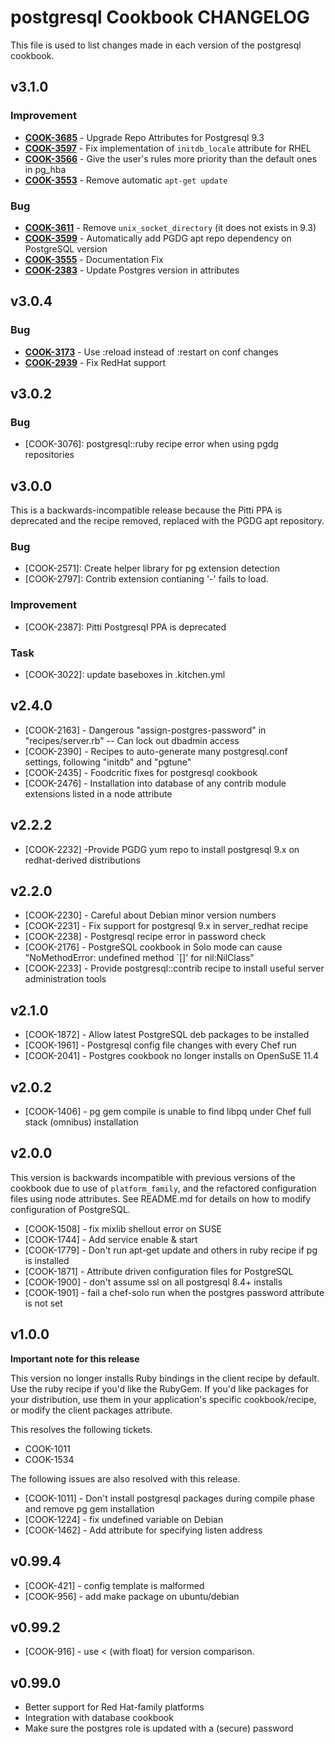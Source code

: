 postgresql Cookbook CHANGELOG
=============================
This file is used to list changes made in each version of the postgresql cookbook.


v3.1.0
------
### Improvement
- **[COOK-3685](https://tickets.opscode.com/browse/COOK-3685)** - Upgrade Repo Attributes for Postgresql 9.3
- **[COOK-3597](https://tickets.opscode.com/browse/COOK-3597)** - Fix implementation of `initdb_locale` attribute for RHEL
- **[COOK-3566](https://tickets.opscode.com/browse/COOK-3566)** - Give the user's rules more priority than the default ones in pg_hba
- **[COOK-3553](https://tickets.opscode.com/browse/COOK-3553)** - Remove automatic `apt-get update`

### Bug
- **[COOK-3611](https://tickets.opscode.com/browse/COOK-3611)** - Remove `unix_socket_directory` (it does not exists in 9.3)
- **[COOK-3599](https://tickets.opscode.com/browse/COOK-3599)** - Automatically add PGDG apt repo dependency on PostgreSQL version
- **[COOK-3555](https://tickets.opscode.com/browse/COOK-3555)** - Documentation Fix
- **[COOK-2383](https://tickets.opscode.com/browse/COOK-2383)** - Update Postgres version in attributes


v3.0.4
------
### Bug
- **[COOK-3173](https://tickets.opscode.com/browse/COOK-3173)** - Use :reload instead of :restart on conf changes
- **[COOK-2939](https://tickets.opscode.com/browse/COOK-2939)** - Fix RedHat support

v3.0.2
------
### Bug
- [COOK-3076]: postgresql::ruby recipe error when using pgdg repositories

v3.0.0
------
This is a backwards-incompatible release because the Pitti PPA is deprecated and the recipe removed, replaced with the PGDG apt repository.

### Bug
- [COOK-2571]: Create helper library for pg extension detection
- [COOK-2797]: Contrib extension contianing '-' fails to load.

### Improvement
- [COOK-2387]: Pitti Postgresql PPA is deprecated

### Task
- [COOK-3022]: update baseboxes in .kitchen.yml

v2.4.0
------
- [COOK-2163] - Dangerous "assign-postgres-password" in "recipes/server.rb" -- Can lock out dbadmin access
- [COOK-2390] - Recipes to auto-generate many postgresql.conf settings, following "initdb" and "pgtune"
- [COOK-2435] - Foodcritic fixes for postgresql cookbook
- [COOK-2476] - Installation into database of any contrib module extensions listed in a node attribute

v2.2.2
------
- [COOK-2232] -Provide PGDG yum repo to install postgresql 9.x on
  redhat-derived distributions

v2.2.0
------
- [COOK-2230] - Careful about Debian minor version numbers
- [COOK-2231] - Fix support for postgresql 9.x in server_redhat recipe
- [COOK-2238] - Postgresql recipe error in password check
- [COOK-2176] - PostgreSQL cookbook in Solo mode can cause "NoMethodError: undefined method `[]' for nil:NilClass"
- [COOK-2233] - Provide postgresql::contrib recipe to install useful server administration tools

v2.1.0
------
- [COOK-1872] - Allow latest PostgreSQL deb packages to be installed
- [COOK-1961] - Postgresql config file changes with every Chef run
- [COOK-2041] - Postgres cookbook no longer installs on OpenSuSE 11.4

v2.0.2
------
- [COOK-1406] - pg gem compile is unable to find libpq under Chef full stack (omnibus) installation

v2.0.0
------
This version is backwards incompatible with previous versions of the cookbook due to use of `platform_family`, and the refactored configuration files using node attributes. See README.md for details on how to modify configuration of PostgreSQL.

- [COOK-1508] - fix mixlib shellout error on SUSE
- [COOK-1744] - Add service enable & start
- [COOK-1779] - Don't run apt-get update and others in ruby recipe if pg is installed
- [COOK-1871] - Attribute driven configuration files for PostgreSQL
- [COOK-1900] - don't assume ssl on all postgresql 8.4+ installs
- [COOK-1901] - fail a chef-solo run when the postgres password
  attribute is not set

v1.0.0
------
**Important note for this release**

This version no longer installs Ruby bindings in the client recipe by default. Use the ruby recipe if you'd like the RubyGem. If you'd like packages for your distribution, use them in your application's specific cookbook/recipe, or modify the client packages attribute.

This resolves the following tickets.

- COOK-1011
- COOK-1534

The following issues are also resolved with this release.

- [COOK-1011] - Don't install postgresql packages during compile phase and remove pg gem installation
- [COOK-1224] - fix undefined variable on Debian
- [COOK-1462] - Add attribute for specifying listen address

v0.99.4
------
- [COOK-421] - config template is malformed
- [COOK-956] - add make package on ubuntu/debian

v0.99.2
------
- [COOK-916] - use < (with float) for version comparison.

v0.99.0
------
- Better support for Red Hat-family platforms
- Integration with database cookbook
- Make sure the postgres role is updated with a (secure) password
